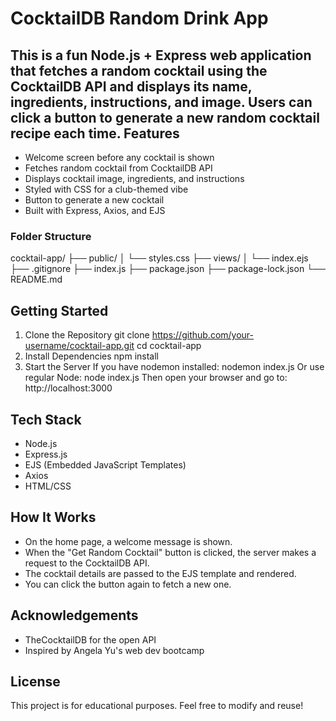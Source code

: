 CocktailDB Random Drink App
===========================
This is a fun Node.js + Express web application that fetches a random cocktail using the
CocktailDB API and displays its name, ingredients, instructions, and image. Users can
click a button to generate a new random cocktail recipe each time.
Features
--------
- Welcome screen before any cocktail is shown
- Fetches random cocktail from CocktailDB API
- Displays cocktail image, ingredients, and instructions
- Styled with CSS for a club-themed vibe
- Button to generate a new cocktail
- Built with Express, Axios, and EJS

### Folder Structure

cocktail-app/
├── public/
│ └── styles.css
├── views/
│ └── index.ejs
├── .gitignore
├── index.js
├── package.json
├── package-lock.json
└── README.md

Getting Started
---------------
1. Clone the Repository
 git clone https://github.com/your-username/cocktail-app.git
 cd cocktail-app
2. Install Dependencies
 npm install
3. Start the Server
 If you have nodemon installed:
 nodemon index.js
 Or use regular Node:
 node index.js
Then open your browser and go to:
http://localhost:3000

Tech Stack
----------
- Node.js
- Express.js
- EJS (Embedded JavaScript Templates)
- Axios
- HTML/CSS

How It Works
------------
- On the home page, a welcome message is shown.
- When the "Get Random Cocktail" button is clicked, the server makes a request to the
CocktailDB API.
- The cocktail details are passed to the EJS template and rendered.
- You can click the button again to fetch a new one.

Acknowledgements
----------------
- TheCocktailDB for the open API
- Inspired by Angela Yu's web dev bootcamp

License
-------
This project is for educational purposes. Feel free to modify and reuse!
